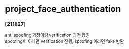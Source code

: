 # project_face_authentication

### [211027]
anti spoofing 과정이랑 verification 과정 합침 </br>
spoofing이 아니면 verification 진행, spoofing 이라면 fake 반환
